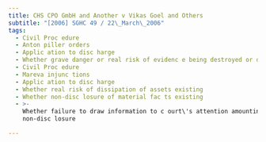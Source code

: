 ```yaml
---
title: CHS CPO GmbH and Another v Vikas Goel and Others
subtitle: "[2006] SGHC 49 / 22\_March\_2006"
tags:
  - Civil Proc edure
  - Anton piller orders
  - Applic ation to disc harge
  - Whether grave danger or real risk of evidenc e being destroyed or dissipated
  - Civil Proc edure
  - Mareva injunc tions
  - Applic ation to disc harge
  - Whether real risk of dissipation of assets existing
  - Whether non-disc losure of material fac ts existing
  - >-
    Whether failure to draw information to c ourt\'s attention amounting to
    non-disc losure

---
```



